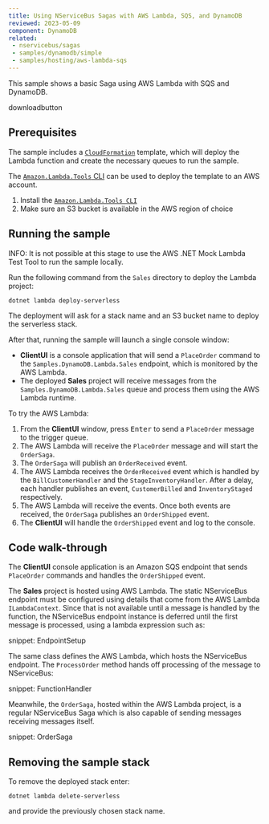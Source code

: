 ```yaml
---
title: Using NServiceBus Sagas with AWS Lambda, SQS, and DynamoDB
reviewed: 2023-05-09
component: DynamoDB
related:
 - nservicebus/sagas
 - samples/dynamodb/simple
 - samples/hosting/aws-lambda-sqs
---
```


This sample shows a basic Saga using AWS Lambda with SQS and DynamoDB.

downloadbutton

## Prerequisites

The sample includes a [`CloudFormation`](https://aws.amazon.com/cloudformation/aws-cloudformation-templates/) template, which will deploy the Lambda function and create the necessary queues to run the sample.

The [`Amazon.Lambda.Tools` CLI](https://github.com/aws/aws-lambda-dotnet) can be used to deploy the template to an AWS account.

1. Install the [`Amazon.Lambda.Tools CLI`](https://github.com/aws/aws-lambda-dotnet#amazonlambdatools)
1. Make sure an S3 bucket is available in the AWS region of choice

## Running the sample

INFO: It is not possible at this stage to use the AWS .NET Mock Lambda Test Tool to run the sample locally.

Run the following command from the `Sales` directory to deploy the Lambda project:

`dotnet lambda deploy-serverless`

The deployment will ask for a stack name and an S3 bucket name to deploy the serverless stack.

After that, running the sample will launch a single console window:

* **ClientUI** is a console application that will send a `PlaceOrder` command to the `Samples.DynamoDB.Lambda.Sales` endpoint, which is monitored by the AWS Lambda.
* The deployed **Sales** project will receive messages from the `Samples.DynamoDB.Lambda.Sales` queue and process them using the AWS Lambda runtime.

To try the AWS Lambda:

1. From the **ClientUI** window, press <kbd>Enter</kbd> to send a `PlaceOrder` message to the trigger queue.
2. The AWS Lambda will receive the `PlaceOrder` message and will start the `OrderSaga`.
3. The `OrderSaga` will publish an `OrderReceived` event.
4. The AWS Lambda receives the `OrderReceived` event which is handled by the `BillCustomerHandler` and the `StageInventoryHandler`. After a delay, each handler publishes an event, `CustomerBilled` and `InventoryStaged` respectively.
5. The AWS Lambda will receive the events. Once both events are received, the `OrderSaga` publishes an `OrderShipped` event.
6. The **ClientUI** will handle the `OrderShipped` event and log to the console.

## Code walk-through

The **ClientUI** console application is an Amazon SQS endpoint that sends `PlaceOrder` commands and handles the `OrderShipped` event.

The **Sales** project is hosted using AWS Lambda. The static NServiceBus endpoint must be configured using details that come from the AWS Lambda `ILambdaContext`. Since that is not available until a message is handled by the function, the NServiceBus endpoint instance is deferred until the first message is processed, using a lambda expression such as:

snippet: EndpointSetup

The same class defines the AWS Lambda, which hosts the NServiceBus endpoint. The `ProcessOrder` method hands off processing of the message to NServiceBus:

snippet: FunctionHandler

Meanwhile, the `OrderSaga`, hosted within the AWS Lambda project, is a regular NServiceBus Saga which is also capable of sending messages receiving messages itself.

snippet: OrderSaga


## Removing the sample stack

To remove the deployed stack enter:

`dotnet lambda delete-serverless`

and provide the previously chosen stack name.
